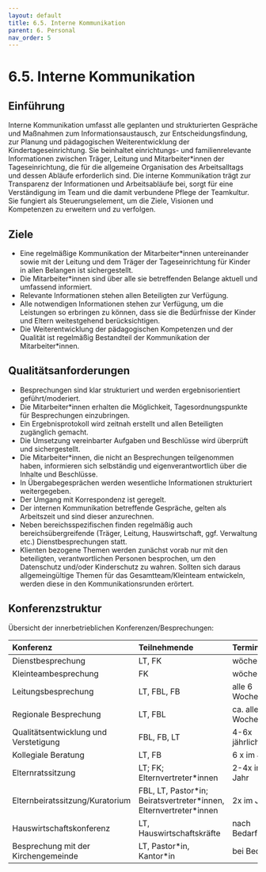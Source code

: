```yaml
---
layout: default
title: 6.5. Interne Kommunikation
parent: 6. Personal
nav_order: 5
---
```


# 6.5. Interne Kommunikation

## Einführung
Interne Kommunikation umfasst alle geplanten und strukturierten Gespräche und Maßnahmen zum Informationsaustausch, zur Entscheidungsfindung, zur Planung und pädagogischen Weiterentwicklung der Kindertageseinrichtung. Sie beinhaltet einrichtungs- und familienrelevante Informationen zwischen Träger, Leitung und Mitarbeiter\*innen der Tageseinrichtung, die für die allgemeine Organisation des Arbeitsalltags und dessen Abläufe erforderlich sind. Die interne Kommunikation trägt zur Transparenz der Informationen und Arbeitsabläufe bei, sorgt für eine Verständigung im Team und die damit verbundene Pflege der Teamkultur. Sie fungiert als Steuerungselement, um die Ziele, Visionen und Kompetenzen zu erweitern und zu verfolgen.

## Ziele

* Eine regelmäßige Kommunikation der Mitarbeiter\*innen untereinander sowie mit der Leitung und dem Träger der Tageseinrichtung für Kinder in allen Belangen ist sichergestellt.
* Die Mitarbeiter\*innen sind über alle sie betreffenden Belange aktuell und umfassend informiert.
* Relevante Informationen stehen allen Beteiligten zur Verfügung.
* Alle notwendigen Informationen stehen zur Verfügung, um die Leistungen so erbringen zu können, dass sie die Bedürfnisse der Kinder und Eltern weitestgehend berücksichtigen.
* Die Weiterentwicklung der pädagogischen Kompetenzen und der Qualität ist regelmäßig Bestandteil der Kommunikation der Mitarbeiter\*innen.

## Qualitätsanforderungen

* Besprechungen sind klar strukturiert und werden ergebnisorientiert geführt/moderiert.
* Die Mitarbeiter\*innen erhalten die Möglichkeit, Tagesordnungspunkte für Besprechungen einzubringen.
* Ein Ergebnisprotokoll wird zeitnah erstellt und allen Beteiligten zugänglich gemacht.
* Die Umsetzung vereinbarter Aufgaben und Beschlüsse wird überprüft und sichergestellt.
* Die Mitarbeiter\*innen, die nicht an Besprechungen teilgenommen haben, informieren sich selbständig und eigenverantwortlich über die Inhalte und Beschlüsse.
* In Übergabegesprächen werden wesentliche Informationen strukturiert weitergegeben.
* Der Umgang mit Korrespondenz ist geregelt.
* Der internen Kommunikation betreffende Gespräche, gelten als Arbeitszeit und sind dieser anzurechnen.
* Neben bereichsspezifischen finden regelmäßig auch bereichsübergreifende (Träger, Leitung, Hauswirtschaft, ggf. Verwaltung etc.) Dienstbesprechungen statt.
* Klienten bezogene Themen werden zunächst vorab nur mit den beteiligten, verantwortlichen Personen besprochen, um den Datenschutz und/oder Kinderschutz zu wahren. Sollten sich daraus allgemeingültige Themen für das Gesamtteam/Kleinteam entwickeln, werden diese in den Kommunikationsrunden erörtert.

## Konferenzstruktur
Übersicht der innerbetrieblichen Konferenzen/Besprechungen:

| Konferenz                     | Teilnehmende                     | Termine          | Protokoll                  |
| :---------------------------- | :------------------------------- | :--------------- | :------------------------- |
| Dienstbesprechung             | LT, FK                           | wöchentlich      | FK                         |
| Kleinteambesprechung          | FK                               | wöchentlich      | FK                         |
| Leitungsbesprechung           | LT, FBL, FB                      | alle 6 Wochen    | wechselnd                  |
| Regionale Besprechung         | LT, FBL                          | ca. alle 6 Wochen | jeder eigenverantwortlich |
| Qualitätsentwicklung und Verstetigung | FBL, FB, LT                      | 4-6x jährlich    | FB                         |
| Kollegiale Beratung           | LT, FB                           | 6 x im Jahr      | FB                         |
| Elternratssitzung             | LT; FK; Elternvertreter\*innen   | 2-4x im Jahr     | Elternvertreter\*innen     |
| Elternbeiratssitzung/Kuratorium | FBL, LT, Pastor\*in; Beiratsvertreter\*innen, Elternvertreter\*innen | 2x im Jahr       | FBL                        |
| Hauswirtschaftskonferenz      | LT, Hauswirtschaftskräfte        | nach Bedarf      | LT                         |
| Besprechung mit der Kirchengemeinde | LT, Pastor\*in, Kantor\*in       | bei Bedarf       | wechselnd                  |
